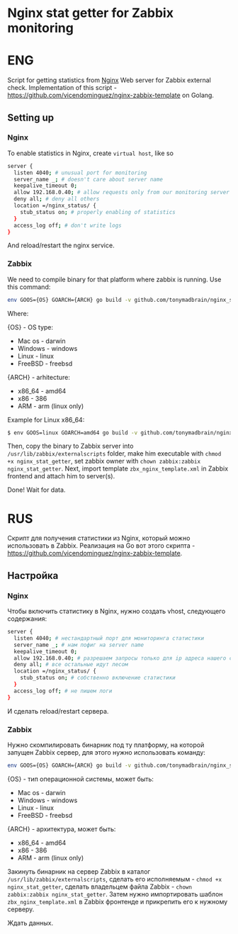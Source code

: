# Nginx stat getter for Zabbix monitoring

# ENG

Script for getting statistics from [Nginx](https://nginx.org/) Web server for Zabbix external check. Implementation of this script - https://github.com/vicendominguez/nginx-zabbix-template on Golang.

## Setting up
### Nginx

To enable statistics in Nginx, create `virtual host`, like so

```Bash
server {
  listen 4040; # unusual port for monitoring
  server_name _; # doesn't care about server name
  keepalive_timeout 0;
  allow 192.168.0.40; # allow requests only from our monitoring server
  deny all; # deny all others
  location =/nginx_status/ {
    stub_status on; # properly enabling of statistics
  }
  access_log off; # don't write logs
}
```

And reload/restart the nginx service.

### Zabbix

We need to compile binary for that platform where zabbix is running. Use this command:

````Bash
env GOOS={OS} GOARCH={ARCH} go build -v github.com/tonymadbrain/nginx_stat_getter
````

Where:

{OS} - OS type:

* Mac os - darwin
* Windows - windows
* Linux - linux
* FreeBSD - freebsd

{ARCH} - arhitecture:

* x86_64 - amd64
* x86 - 386
* ARM - arm  (linux only)

Example for Linux x86_64:
```Bash
$ env GOOS=linux GOARCH=amd64 go build -v github.com/tonymadbrain/nginx_stat_getter
```

Then, copy the binary to Zabbix server into `/usr/lib/zabbix/externalscripts` folder, make him executable with `chmod +x nginx_stat_getter`, set zabbix owner with  `chown zabbix:zabbix nginx_stat_getter`.
Next, import template `zbx_nginx_template.xml` in Zabbix frontend and attach him to server(s).

Done! Wait for data.

# RUS

Скрипт для получения статистики из Nginx, который можно использовать в Zabbix. Реализация на Go вот этого скрипта - https://github.com/vicendominguez/nginx-zabbix-template.

## Настройка
### Nginx

Чтобы включить статистику в Nginx, нужно создать vhost, следующего содержания:

```Bash
server {
  listen 4040; # нестандартный порт для мониторинга статистики
  server_name _; # нам пофиг на server name
  keepalive_timeout 0;
  allow 192.168.0.40; # разрешаем запросы только для ip адреса нашего сервера мониторинга
  deny all; # все остальные идут лесом
  location =/nginx_status/ {
    stub_status on; # собственно включение статистики
  }
  access_log off; # не пишем логи
}
```

И сделать reload/restart сервера.

### Zabbix

Нужно скомпилировать бинарник под ту платформу, на которой запущен Zabbix сервер, для этого нужно использовать команду:

````Bash
env GOOS={OS} GOARCH={ARCH} go build -v github.com/tonymadbrain/nginx_stat_getter
````

{OS} - тип операционной системы, может быть:

* Mac os - darwin
* Windows - windows
* Linux - linux
* FreeBSD - freebsd

{ARCH} - архитектура, может быть:

* x86_64 - amd64
* x86 - 386
* ARM - arm  (linux only)

Закинуть бинарник на сервер Zabbix в каталог `/usr/lib/zabbix/externalscripts`, сделать его исполняемым - `chmod +x nginx_stat_getter`, сделать владельцем файла Zabbix - `chown zabbix:zabbix nginx_stat_getter`. Затем нужно импортировать шаблон `zbx_nginx_template.xml` в Zabbix фронтенде и прикрепить его к нужному серверу.

Ждать данных.
